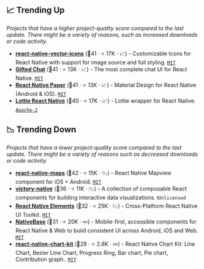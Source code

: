 ## 📈 Trending Up

_Projects that have a higher project-quality score compared to the last update. There might be a variety of reasons, such as increased downloads or code activity._

- <b><a href="https://github.com/oblador/react-native-vector-icons">react-native-vector-icons</a></b> (🥇41 ·  ⭐ 17K · 📈) - Customizable Icons for React Native with support for image source and full styling. <code><a href="http://bit.ly/34MBwT8">MIT</a></code>
- <b><a href="https://github.com/FaridSafi/react-native-gifted-chat">Gifted Chat</a></b> (🥇41 ·  ⭐ 13K · 📈) - The most complete chat UI for React Native. <code><a href="http://bit.ly/34MBwT8">MIT</a></code>
- <b><a href="https://github.com/callstack/react-native-paper">React Native Paper</a></b> (🥇41 ·  ⭐ 13K · 📈) - Material Design for React Native (Android & iOS). <code><a href="http://bit.ly/34MBwT8">MIT</a></code>
- <b><a href="https://github.com/lottie-react-native/lottie-react-native">Lottie React Native</a></b> (🥇40 ·  ⭐ 17K · 📈) - Lottie wrapper for React Native. <code><a href="http://bit.ly/3nYMfla">Apache-2</a></code>

## 📉 Trending Down

_Projects that have a lower project-quality score compared to the last update. There might be a variety of reasons such as decreased downloads or code activity._

- <b><a href="https://github.com/react-native-maps/react-native-maps">react-native-maps</a></b> (🥇42 ·  ⭐ 15K · 📉) - React Native Mapview component for iOS + Android. <code><a href="http://bit.ly/34MBwT8">MIT</a></code>
- <b><a href="https://github.com/FormidableLabs/victory">victory-native</a></b> (🥇36 ·  ⭐ 11K · 📉) - A collection of composable React components for building interactive data visualizations. <code>❗Unlicensed</code>
- <b><a href="https://github.com/react-native-elements/react-native-elements">React Native Elements</a></b> (🥈32 ·  ⭐ 25K · 📉) - Cross-Platform React Native UI Toolkit. <code><a href="http://bit.ly/34MBwT8">MIT</a></code>
- <b><a href="https://github.com/GeekyAnts/NativeBase">NativeBase</a></b> (🥈31 ·  ⭐ 20K · 💤) - Mobile-first, accessible components for React Native & Web to build consistent UI across Android, iOS and Web. <code><a href="http://bit.ly/34MBwT8">MIT</a></code>
- <b><a href="https://github.com/indiespirit/react-native-chart-kit">react-native-chart-kit</a></b> (🥈28 ·  ⭐ 2.8K · 💤) - React Native Chart Kit: Line Chart, Bezier Line Chart, Progress Ring, Bar chart, Pie chart, Contribution graph.. <code><a href="http://bit.ly/34MBwT8">MIT</a></code>

